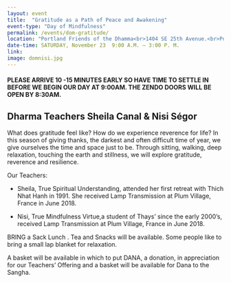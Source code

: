 ```yaml
---
layout: event
title:  "Gratitude as a Path of Peace and Awakening"
event-type: "Day of Mindfulness"
permalink: /events/dom-gratitude/
location: "Portland Friends of the Dhamma<br>1404 SE 25th Avenue.<br>Portland , OR"
date-time: SATURDAY, November 23  9:00 A.M. – 3:00 P. M.
link: 
image: domnisi.jpg
---
```


#### PLEASE ARRIVE 10 -15 MINUTES EARLY SO HAVE TIME TO SETTLE IN BEFORE WE BEGIN OUR DAY AT 9:00AM. THE ZENDO DOORS WILL BE OPEN BY 8:30AM.


## Dharma Teachers Sheila Canal & Nisi Ségor   


What does gratitude feel like?  How do we experience reverence for life?  In this season of giving thanks, the darkest and often difficult time of year, we give ourselves the time and space just to be. Through sitting, walking, deep relaxation, touching the earth and stillness, we will explore gratitude, reverence and resilience.


Our Teachers:

* Sheila, True Spiritual Understanding, attended her first retreat with Thich Nhat Hanh in 1991. She received Lamp Transmission at Plum Village, France in June 2018.

* Nisi, True Mindfulness Virtue,a student of Thays’ since the early 2000’s, received Lamp Transmission at Plum Village, France in June 2018.

BRING a Sack Lunch . Tea and Snacks will be available.  Some people like to bring a small lap blanket for relaxation. 

 

A basket will be available in which to put DANA, a donation, in appreciation for our Teachers’ Offering and a basket will be available for Dana to the Sangha.
